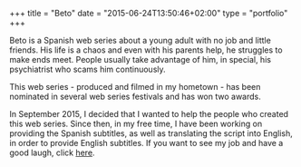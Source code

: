 +++
title = "Beto"
date = "2015-06-24T13:50:46+02:00"
type = "portfolio"
+++

Beto is a Spanish web series about a young adult with no job and little friends. His life is a chaos and even with his parents help, he struggles to make ends meet. People usually take advantage of him, in special, his psychiatrist who scams him continuously.

This web series - produced and filmed in my hometown - has been nominated in several web series festivals and has won two awards.

In September 2015, I decided that I wanted to help the people who created this web series. Since then, in my free time, I have been working on providing the Spanish subtitles, as well as translating the script into English, in order to provide English subtitles. If you want to see my job and have a good laugh, click [here](https://www.youtube.com/watch?v=bsBvztx_BV8).

